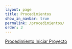 ```yaml
---
layout: page
title: Procedimientos
show_in_navbar: true
permalink: /procedimientos/
order: 3
---
```


[Procedimiento Iniciar Proyecto](/procedimientos/nuevo_proyecto.html)
